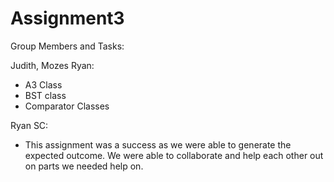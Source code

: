 # Assignment3

Group Members and Tasks:

Judith, Mozes Ryan:
-  A3 Class
-  BST class
-  Comparator Classes

Ryan SC:
-  This assignment was a success as we were able to generate the expected outcome. We were able to collaborate and help each other out on parts we needed help on.

